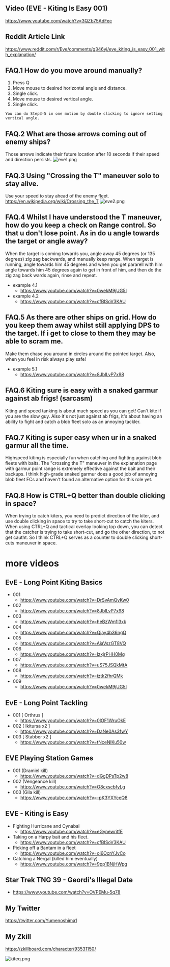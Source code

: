 ## Video (EVE - Kiting Is Easy 001)
https://www.youtube.com/watch?v=3QZb75AdFec

## Reddit Article Link
https://www.reddit.com/r/Eve/comments/g346yi/eve_kiting_is_easy_001_with_explanation/

## FAQ.1 How do you move around manually?
1) Press Q
2) Move mouse to desired horizontal angle and distance.
3) Single click.
4) Move mouse to desired vertical angle.
5) Single click.
```
You can do Step3-5 in one motion by double clicking to ignore setting vertical angle.
```
## FAQ.2 What are those arrows coming out of enemy ships?
Those arrows indicate their future location after 10 seconds if their speed and direction persists.
![eve1.png](https://i.imgur.com/tx2RvL8.png)

## FAQ.3 Using "Crossing the T" maneuver solo to stay alive.
Use your speed to stay ahead of the enemy fleet.
https://en.wikipedia.org/wiki/Crossing_the_T
![eve2.png](https://i.imgur.com/LZZae8c.png)

## FAQ.4 Whilst I have understood the T maneuver, how do you keep a check on Range control. So that u don't lose point. As in do u angle towards the target or angle away? 
When the target is coming towards you, angle away 45 degrees (or 135 degrees) zig zag backwards, and manually keep range. When target is running, angle towards him 45 degrees and when you get pararell with him angle towards him 45 degrees again to get in front of him, and then do the zig zag back wards again, rinse and repeat. 

- example 4.1
  - https://www.youtube.com/watch?v=0wekM9jUG5I
- example 4.2
  - https://www.youtube.com/watch?v=cfBISoV3KAU

## FAQ.5 As there are other ships on grid. How do you keep them away whilst still applying DPS to the target. If i get to close to them they may be able to scram me.
Make them chase you around in circles around the pointed target.  Also, when you feel in risk always play safe!
- example 5.1
  - https://www.youtube.com/watch?v=8JblLvP7x98

## FAQ.6 Kiting sure is easy with a snaked garmur against ab frigs! (sarcasm)
Kiting and speed tanking is about much speed as you can get! Can't kite if you are the slow guy.
Also it's not just against ab frigs, it's about having an ability to fight and catch a blob fleet solo as an annoying tackler.

## FAQ.7 Kiting is super easy when ur in a snaked garmur all the time. 
Highspeed kiting is especially fun when catching and fighting against blob fleets with baits.
The "crossing the T" maneuver in the explanation page with garmur point range is extremely effective against the bait and their backups.
I think high-grade snaked garmur does a good job of annoying blob fleet FCs and haven't found an alternative option for this role yet.

## FAQ.8 How is CTRL+Q better than double clicking in space?
When trying to catch kiters, you need to predict direction of the kiter, and use double clicking in space to try to take short-cut to catch the kiters.  When using CTRL+Q and tactical overlay looking top down, you can detect that the catcher is trying to take short-cut, and go the other direction, to not get cautht.  So I think CTRL+Q serves as a counter to double clicking short-cuts maneuver in space.

# more videos 
## EvE - Long Point Kiting Basics 
- 001
  - https://www.youtube.com/watch?v=DrSvAmQyKw0
- 002
  - https://www.youtube.com/watch?v=8JblLvP7x98
- 003
  - https://www.youtube.com/watch?v=heBzWm1I3xk
- 004
  - https://www.youtube.com/watch?v=Qjay4b36ngQ
- 005
  - https://www.youtube.com/watch?v=AiaVszGT8VQ
- 006
  - https://www.youtube.com/watch?v=lzxjrPHH0Mg
- 007
  - https://www.youtube.com/watch?v=uS75JSQkMtA
- 008
  - https://www.youtube.com/watch?v=iztk2fhrQMk
- 009
  - https://www.youtube.com/watch?v=0wekM9jUG5I

## EvE - Long Point Tackling
- 001 [ Orthrus ]
  - https://www.youtube.com/watch?v=0lOF1WruOkE
- 002 [ Ikitursa x2 ]
  - https://www.youtube.com/watch?v=DaNe0As3fwY
- 003 [ Stabber x2 ]
  - https://www.youtube.com/watch?v=tNceNIKu50w

## EVE Playing Station Games
- 001 (Dramiel kill)
  - https://www.youtube.com/watch?v=dGgDPsTp2w8
- 002 (Vengeance kill)
  - https://www.youtube.com/watch?v=O8cxscbfyLg
- 003 (Gila kill)
  - https://www.youtube.com/watch?v=-pK3YXYceQ8
  
## EVE - Kiting is Easy 
- Fighting Hurricane and Cynabal
  - https://www.youtube.com/watch?v=eGynewrjtfE
- Taking on a Harpy bait and his fleet.
  - https://www.youtube.com/watch?v=cfBISoV3KAU
- Picking off a Bantam in a fleet
  - https://www.youtube.com/watch?v=ol6OcnYJvCo
- Catching a Nergal (killed him eventually)
  - https://www.youtube.com/watch?v=9pp1BNjHWpg
  
## Star Trek TNG 39 - Geordi's Illegal Date
- https://www.youtube.com/watch?v=OVPEMu-5q78

## My Twitter
https://twitter.com/Yumenoshima1

## My Zkill
https://zkillboard.com/character/93531150/

![kiteq.png](https://i.imgur.com/gFYobGc.png)
